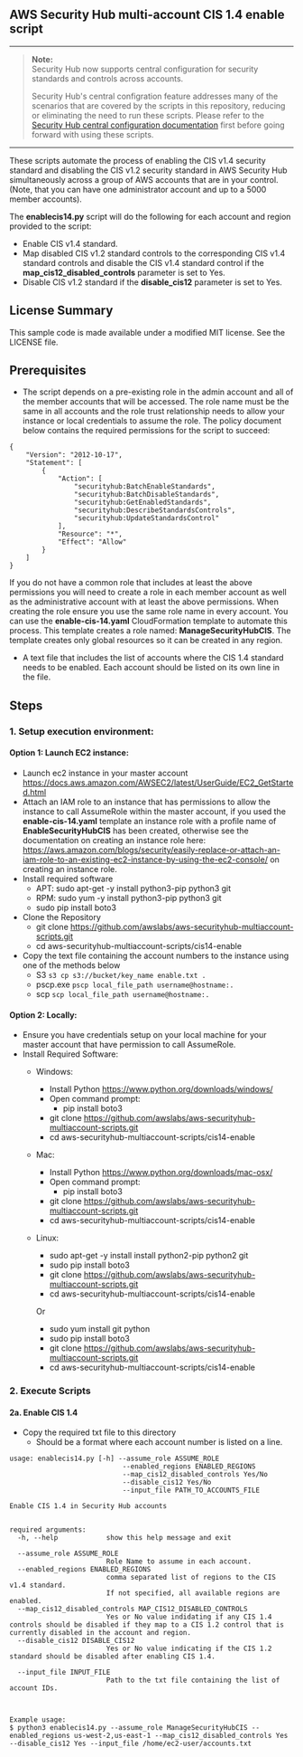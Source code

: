 ## AWS Security Hub multi-account CIS 1.4 enable script

*****
> **Note:**<br>
> Security Hub now supports central configuration for security standards and controls across accounts. 
>
> Security Hub's central configration feature addresses many of the scenarios that are covered by the scripts in this repository, reducing or eliminating the need to run these scripts.  Please refer to the [Security Hub central configuration documentation](https://docs.aws.amazon.com/securityhub/latest/userguide/central-configuration-intro.html) first before going forward with using these scripts.
*****



These scripts automate the process of enabling the CIS v1.4 security standard and disabling the CIS v1.2 security standard in AWS Security Hub simultaneously across a group of AWS accounts that are in your control. (Note, that you can have one administrator account and up to a 5000 member accounts).

The **enablecis14.py** script will do the following for each account and region provided to the script:
* Enable CIS v1.4 standard.
* Map disabled CIS v1.2 standard controls to the corresponding CIS v1.4 standard controls and disable the CIS v1.4 standard control if the **map_cis12_disabled_controls** parameter is set to Yes.
* Disable CIS v1.2 standard if the **disable_cis12** parameter is set to Yes.


## License Summary

This sample code is made available under a modified MIT license. See the LICENSE file.

## Prerequisites

* The script depends on a pre-existing role in the admin account and all of the member accounts that will be accessed.  The role name must be the same in all accounts and the role trust relationship needs to allow your instance or local credentials to assume the role.  The policy document below contains the required permissions for the script to succeed:

``` 
{
    "Version": "2012-10-17",
    "Statement": [
        {
            "Action": [
                "securityhub:BatchEnableStandards",
                "securityhub:BatchDisableStandards",
                "securityhub:GetEnabledStandards",
                "securityhub:DescribeStandardsControls",
                "securityhub:UpdateStandardsControl"
            ],
            "Resource": "*",
            "Effect": "Allow"
        }
    ]
}
```

If you do not have a common role that includes at least the above permissions you will need to create a role in each member account as well as the administrative account with at least the above permissions.  When creating the role ensure you use the same role name in every account.  You can use the **enable-cis-14.yaml** CloudFormation template to automate this process.  This template creates a role named: **ManageSecurityHubCIS**.  The template creates only global resources so it can be created in any region.    

* A text file that includes the list of accounts where the CIS 1.4 standard needs to be enabled.  Each account should be listed on its own line in the file.

## Steps
### 1. Setup execution environment:
#### Option 1: Launch EC2 instance:
* Launch ec2 instance in your master account https://docs.aws.amazon.com/AWSEC2/latest/UserGuide/EC2_GetStarted.html
* Attach an IAM role to an instance that has permissions to allow the instance to call AssumeRole within the master account, if you used the **enable-cis-14.yaml** template an instance role with a profile name of **EnableSecurityHubCIS** has been created, otherwise see the documentation on creating an instance role here:  https://aws.amazon.com/blogs/security/easily-replace-or-attach-an-iam-role-to-an-existing-ec2-instance-by-using-the-ec2-console/ on creating an instance role.
* Install required software
    * APT: sudo apt-get -y install python3-pip python3 git
    * RPM: sudo yum -y install python3-pip python3 git
    * sudo pip install boto3
* Clone the Repository
    * git clone https://github.com/awslabs/aws-securityhub-multiaccount-scripts.git
    * cd aws-securityhub-multiaccount-scripts/cis14-enable
* Copy the text file containing the account numbers to the instance using one of the methods below
    * S3 `s3 cp s3://bucket/key_name enable.txt .`
    * pscp.exe `pscp local_file_path username@hostname:.`
    * scp `scp local_file_path username@hostname:.`

#### Option 2: Locally:
* Ensure you have credentials setup on your local machine for your master account that have permission to call AssumeRole.
* Install Required Software:
    * Windows:
        * Install Python https://www.python.org/downloads/windows/
        * Open command prompt:
            * pip install boto3
        * git clone https://github.com/awslabs/aws-securityhub-multiaccount-scripts.git
        * cd aws-securityhub-multiaccount-scripts/cis14-enable
    * Mac:
        * Install Python https://www.python.org/downloads/mac-osx/
        * Open command prompt:
            * pip install boto3
        * git clone https://github.com/awslabs/aws-securityhub-multiaccount-scripts.git
        * cd aws-securityhub-multiaccount-scripts/cis14-enable
    * Linux:
        * sudo apt-get -y install install python2-pip python2 git
        * sudo pip install boto3
        * git clone https://github.com/awslabs/aws-securityhub-multiaccount-scripts.git
        * cd aws-securityhub-multiaccount-scripts/cis14-enable
        
        Or
        
        * sudo yum install git python
        * sudo pip install boto3
        * git clone https://github.com/awslabs/aws-securityhub-multiaccount-scripts.git
        * cd aws-securityhub-multiaccount-scripts/cis14-enable

### 2. Execute Scripts
#### 2a. Enable CIS 1.4
* Copy the required txt file to this directory
    * Should be a format where each account number is listed on a line.

```
usage: enablecis14.py [-h] --assume_role ASSUME_ROLE 
                            --enabled_regions ENABLED_REGIONS
                            --map_cis12_disabled_controls Yes/No 
                            --disable_cis12 Yes/No 
                            --input_file PATH_TO_ACCOUNTS_FILE

Enable CIS 1.4 in Security Hub accounts

                        
required arguments:
  -h, --help            show this help message and exit
  
  --assume_role ASSUME_ROLE
                        Role Name to assume in each account.
  --enabled_regions ENABLED_REGIONS
                        comma separated list of regions to the CIS v1.4 standard.
                        If not specified, all available regions are enabled.
  --map_cis12_disabled_controls MAP_CIS12_DISABLED_CONTROLS
                        Yes or No value indidating if any CIS 1.4 controls should be disabled if they map to a CIS 1.2 control that is currently disabled in the account and region.
  --disable_cis12 DISABLE_CIS12
                        Yes or No value indicating if the CIS 1.2 standard should be disabled after enabling CIS 1.4.

  --input_file INPUT_FILE
                        Path to the txt file containing the list of account IDs.
  
  
```

```
Example usage:
$ python3 enablecis14.py --assume_role ManageSecurityHubCIS --enabled_regions us-west-2,us-east-1 --map_cis12_disabled_controls Yes --disable_cis12 Yes --input_file /home/ec2-user/accounts.txt
```
